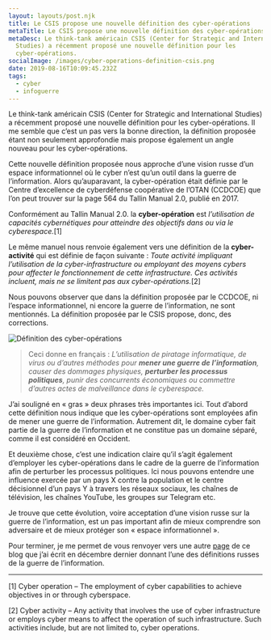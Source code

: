 ```yaml
---
layout: layouts/post.njk
title: Le CSIS propose une nouvelle définition des cyber-opérations
metaTitle: Le CSIS propose une nouvelle définition des cyber-opérations
metaDesc: Le think-tank américain CSIS (Center for Strategic and International
  Studies) a récemment proposé une nouvelle définition pour les
  cyber-opérations.
socialImage: /images/cyber-operations-definition-csis.png
date: 2019-08-16T10:09:45.232Z
tags:
  - cyber
  - infoguerre
---
```

Le think-tank américain CSIS (Center for Strategic and International Studies) a récemment proposé une nouvelle définition pour les cyber-opérations. Il me semble que c’est un pas vers la bonne direction, la définition proposée étant non seulement approfondie mais propose également un angle nouveau pour les cyber-opérations.

Cette nouvelle définition proposée nous approche d’une vision russe d’un espace informationnel où le cyber n’est qu’un outil dans la guerre de l’information. Alors qu’auparavant, la cyber-opération était définie par le Centre d’excellence de cyberdéfense coopérative de l’OTAN (CCDCOE) que l’on peut trouver sur la page 564 du Tallin Manual 2.0, publié en 2017.

Conformément au Tallin Manual 2.0. la **cyber-opération** est *l’utilisation de capacités cybernétiques pour atteindre des objectifs dans ou via le cyberespace.*[1]

Le même manuel nous renvoie également vers une définition de la **cyber-activité** qui est définie de façon suivante : *Toute activité impliquant l’utilisation de la cyber-infrastructure ou employant des moyens cybers pour affecter le fonctionnement de cette infrastructure. Ces activités incluent, mais ne se limitent pas aux cyber-opérations.*[2]

Nous pouvons observer que dans la définition proposée par le CCDCOE, ni l’espace informationnel, ni encore la guerre de l’information, ne sont mentionnés. La définition proposée par le CSIS propose, donc, des corrections.

![Définition des cyber-opérations](/images/cyber-operations-definition-csis.png)

>Ceci donne en français : *L’utilisation de piratage informatique, de virus ou d’autres méthodes pour __mener une guerre de l’information__, causer des dommages physiques, __perturber les processus politiques__, punir des concurrents économiques ou commettre d’autres actes de malveillance dans le cyberespace.*

J’ai souligné en « gras » deux phrases très importantes ici. Tout d’abord cette définition nous indique que les cyber-opérations sont employées afin de mener une guerre de l’information. Autrement dit, le domaine cyber fait partie de la guerre de l’information et ne constitue pas un domaine séparé, comme il est considéré en Occident.

Et deuxième chose, c’est une indication claire qu’il s’agit également d’employer les cyber-opérations dans le cadre de la guerre de l’information afin de perturber les processus politiques. Ici nous pouvons entendre une influence exercée par un pays X contre la population et le centre décisionnel d’un pays Y à travers les réseaux sociaux, les chaînes de télévision, les chaînes YouTube, les groupes sur Telegram etc.

Je trouve que cette évolution, voire acceptation d’une vision russe sur la guerre de l’information, est un pas important afin de mieux comprendre son adversaire et de mieux protéger son « espace informationnel ».

Pour terminer, je me permet de vous renvoyer vers une autre [page](https://kolesnyk.fr/posts/definition-de-la-guerre-de-l-information/) de ce blog que j’ai écrit en décembre dernier donnant l’une des définitions russes de la guerre de l’information.

---

[1] Cyber operation – The employment of cyber capabilities to achieve objectives in or through cyberspace.

[2] Cyber activity – Any activity that involves the use of cyber infrastructure or employs cyber means to affect the operation of such infrastructure. Such activities include, but are not limited to, cyber operations.